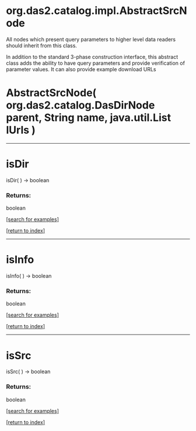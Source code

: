 # org.das2.catalog.impl.AbstractSrcNode

All nodes which present query parameters to higher level data readers should
 inherit from this class.
 
 In addition to the standard 3-phase construction interface, this abstract
 class adds the ability to have query parameters and provide verification
 of parameter values.  It can also provide example download URLs

# AbstractSrcNode( org.das2.catalog.DasDirNode parent, String name, java.util.List lUrls )


***
<a name="isDir"></a>
# isDir
isDir(  ) &rarr; boolean



### Returns:
boolean


<a href="https://github.com/autoplot/dev/search?q=isDir&unscoped_q=isDir">[search for examples]</a>

<a href="https://github.com/autoplot/documentation/blob/master/javadoc/index-all.md">[return to index]</a>

***
<a name="isInfo"></a>
# isInfo
isInfo(  ) &rarr; boolean



### Returns:
boolean


<a href="https://github.com/autoplot/dev/search?q=isInfo&unscoped_q=isInfo">[search for examples]</a>

<a href="https://github.com/autoplot/documentation/blob/master/javadoc/index-all.md">[return to index]</a>

***
<a name="isSrc"></a>
# isSrc
isSrc(  ) &rarr; boolean



### Returns:
boolean


<a href="https://github.com/autoplot/dev/search?q=isSrc&unscoped_q=isSrc">[search for examples]</a>

<a href="https://github.com/autoplot/documentation/blob/master/javadoc/index-all.md">[return to index]</a>

